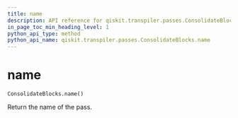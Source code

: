 ```yaml
---
title: name
description: API reference for qiskit.transpiler.passes.ConsolidateBlocks.name
in_page_toc_min_heading_level: 1
python_api_type: method
python_api_name: qiskit.transpiler.passes.ConsolidateBlocks.name
---
```


# name

<span id="qiskit.transpiler.passes.ConsolidateBlocks.name" />

`ConsolidateBlocks.name()`

Return the name of the pass.

